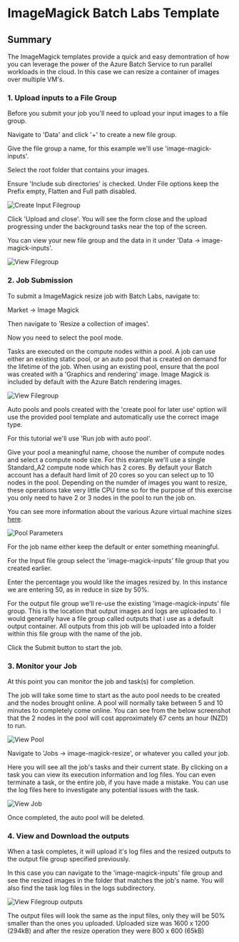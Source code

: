 
# ImageMagick Batch Labs Template

## Summary

The ImageMagick templates provide a quick and easy demontration of how you can leverage the power of the Azure Batch Service to run parallel workloads in the cloud. In this case we can resize a container of images over multiple VM's.


### 1. Upload inputs to a File Group

Before you submit your job you'll need to upload your input images to a file group.  

Navigate to 'Data' and click '+' to create a new file group.

Give the file group a name, for this example we'll use 'image-magick-inputs'.

Select the root folder that contains your images.

Ensure 'Include sub directories' is checked.  Under File options keep the Prefix empty, Flatten and Full path disabled.

![Create Input Filegroup](images/create.png)

Click 'Upload and close'.  You will see the form close and the upload progressing under the background tasks near the top of the screen.

You can view your new file group and the data in it under 'Data -> image-magick-inputs'.

![View Filegroup](images/view.png)


### 2. Job Submission

To submit a ImageMagick resize job with Batch Labs, navigate to:

Market -> Image Magick

Then navigate to 'Resize a collection of images'.

Now you need to select the pool mode.

Tasks are executed on the compute nodes within a pool.  A job can use either an existing static pool, or an auto pool that is created on demand for the lifetime of the job. When using an existing pool, ensure that the pool was created with a 'Graphics and rendering' image.  Image Magick is included by default with the Azure Batch rendering images.

![View Filegroup](images/rendering.png)

Auto pools and pools created with the 'create pool for later use' option will use the provided pool template and automatically use the correct image type.

For this tutorial we'll use 'Run job with auto pool'.

Give your pool a meaningful name, choose the number of compute nodes and select a compute node size.  For this example we'll use a single Standard_A2 compute node which has 2 cores. By default your Batch account has a default hard limit of 20 cores so you can select up to 10 nodes in the pool. Depending on the numder of images you want to resize, these operations take very little CPU time so for the purpose of this exercise you only need to have 2 or 3 nodes in the pool to run the job on.

You can see more information about the various Azure virtual machine sizes [here](https://docs.microsoft.com/en-us/azure/virtual-machines/windows/sizes).

![Pool Parameters](images/parameters.png)

For the job name either keep the default or enter something meaningful.

For the Input file group select the 'image-magick-inputs' file group that you created earlier.

Enter the percentage you would like the images resized by. In this instance we are entering 50, as in reduce in size by 50%.

For the output file group we'll re-use the existing 'image-magick-inputs' file group.  This is the location that output images and logs are uploaded to. I would generally have a file group called outputs that i use as a default output container. All outputs from this job will be uploaded into a folder within this file group with the name of the job.

Click the Submit button to start the job.


### 3. Monitor your Job

At this point you can monitor the job and task(s) for completion.

The job will take some time to start as the auto pool needs to be created and the nodes brought online. A pool will normally take between 5 and 10 minutes to completely come online. You can see from the below screenshot that the 2 nodes in the pool will cost approximately 67 cents an hour (NZD) to run.

![View Pool](images/autopool.png)

Navigate to 'Jobs -> image-magick-resize', or whatever you called your job.

Here you will see all the job's tasks and their current state. By clicking on a task you can view its execution information and log files.  You can even terminate a task, or the entire job, if you have made a mistake. You can use the log files here to investigate any potential issues with the task.

![View Job](images/viewjob.png)

Once completed, the auto pool will be deleted.

### 4. View and Download the outputs

When a task completes, it will upload it's log files and the resized outputs to the output file group specified previously.

In this case you can navigate to the 'image-magick-inputs' file group and see the resized images in the folder that matches the job's name. You will also find the task log files in the logs subdirectory.

![View Filegroup outputs](images/outputs.png)

The output files will look the same as the input files, only they will be 50% smaller than the ones you uploaded. Uploaded size was 1600 x 1200 (294kB) and after the resize operation they were 800 x 600 (65kB)
